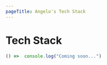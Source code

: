 ```yaml
---
pageTitle: Angelo's Tech Stack
---
```


# Tech Stack

```javascript
() =>  console.log("Coming soon...")
```